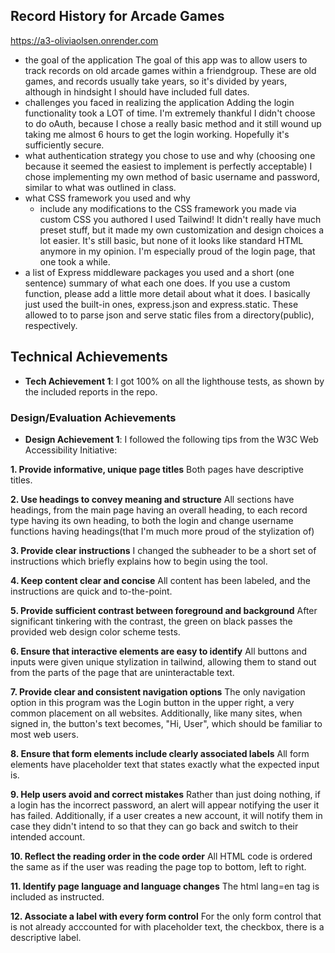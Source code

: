 ## Record History for Arcade Games

https://a3-oliviaolsen.onrender.com

- the goal of the application
The goal of this app was to allow users to track records on old arcade games within a friendgroup. These are old games, and records usually take years, so it's divided by years, although in hindsight I should have included full dates.
- challenges you faced in realizing the application
Adding the login functionality took a LOT of time. I'm extremely thankful I didn't choose to do oAuth, because I chose a really basic method and it still wound up taking me almost 6 hours to get the login working. Hopefully it's sufficiently secure.
- what authentication strategy you chose to use and why (choosing one because it seemed the easiest to implement is perfectly acceptable)
I chose implementing my own method of basic username and password, similar to what was outlined in class.
- what CSS framework you used and why
  - include any modifications to the CSS framework you made via custom CSS you authored
I used Tailwind! It didn't really have much preset stuff, but it made my own customization and design choices a lot easier. It's still basic, but none of it looks like standard HTML anymore in my opinion. I'm especially proud of the login page, that one took a while.
- a list of Express middleware packages you used and a short (one sentence) summary of what each one does. If you use a custom function, please add a little more detail about what it does.
I basically just used the built-in ones, express.json and express.static. These allowed to to parse json and serve static files from a directory(public), respectively.

## Technical Achievements
- **Tech Achievement 1**: I got 100% on all the lighthouse tests, as shown by the included reports in the repo.

### Design/Evaluation Achievements
- **Design Achievement 1**: I followed the following tips from the W3C Web Accessibility Initiative:
  
**1. Provide informative, unique page titles**
Both pages have descriptive titles.

**2. Use headings to convey meaning and structure**
All sections have headings, from the main page having an overall heading, to each record type having its own heading, to both the login and change username functions having headings(that I'm much more proud of the stylization of)

**3. Provide clear instructions**
I changed the subheader to be a short set of instructions which briefly explains how to begin using the tool.

**4. Keep content clear and concise**
All content has been labeled, and the instructions are quick and to-the-point.

**5. Provide sufficient contrast between foreground and background**
After significant tinkering with the contrast, the green on black passes the provided web design color scheme tests.

**6. Ensure that interactive elements are easy to identify**
All buttons and inputs were given unique stylization in tailwind, allowing them to stand out from the parts of the page that are uninteractable text.

**7. Provide clear and consistent navigation options**
The only navigation option in this program was the Login button in the upper right, a very common placement on all websites. Additionally, like many sites, when signed in, the button's text becomes, "Hi, User", which should be familiar to most web users.

**8. Ensure that form elements include clearly associated labels**
All form elements have placeholder text that states exactly what the expected input is.

**9. Help users avoid and correct mistakes**
Rather than just doing nothing, if a login has the incorrect password, an alert will appear notifying the user it has failed. Additionally, if a user creates a new account, it will notify them in case they didn't intend to so that they can go back and switch to their intended account.

**10. Reflect the reading order in the code order**
All HTML code is ordered the same as if the user was reading the page top to bottom, left to right.

**11. Identify page language and language changes**
The html lang=en tag is included as instructed.

**12. Associate a label with every form control**
For the only form control that is not already acccounted for with placeholder text, the checkbox, there is a descriptive label.
